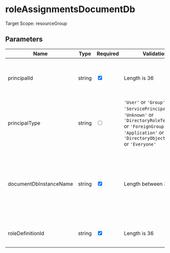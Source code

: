 ﻿# roleAssignmentsDocumentDb

Target Scope: resourceGroup

## Parameters
| Name | Type | Required | Validation | Default value | Description |
| -- |  -- | -- | -- | -- | -- |
| principalId | string | <input type="checkbox" checked> | Length is 36 | <pre></pre> | The AAD Object ID of the pricipal you want to assign the role to. |
| principalType | string | <input type="checkbox"> | `'User'` or `'Group'` or `'ServicePrincipal'` or `'Unknown'` or `'DirectoryRoleTemplate'` or `'ForeignGroup'` or `'Application'` or `'MSI'` or `'DirectoryObjectOrGroup'` or `'Everyone'` | <pre>'ServicePrincipal'</pre> | The type of principal you want to assign the role to. |
| documentDbInstanceName | string | <input type="checkbox" checked> | Length between 3-24 | <pre></pre> | The name of the DocumentDB instance to assign the permissions on. This DocumentDB instance should already exist. |
| roleDefinitionId | string | <input type="checkbox" checked> | Length is 36 | <pre></pre> | The roledefinition ID you want to assign. |
